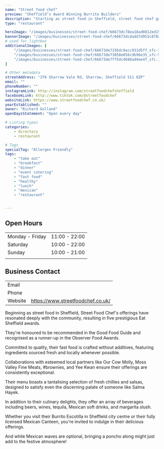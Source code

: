 ```yaml
---
name: "Street food chef"
preview: "Sheffield’s Award Winning Burrito Builders"
description: "Starting as street food in Sheffield, street food chef garnered local acclaim with five Eat Sheffield awards, a Good Food Guide recommendation, and an Observer Food Awards runner-up. Their focus is on delicious, additive-free fast food made with fresh, locally sourced ingredients. Visit their Burrito Escotilla for vibrant flavors and a variety of drinks!"
type: "restaurant"

heroImage: "/images/businesses/street-food-chef/66673dc78ea18ad0812ed15b_sfc-4.png"
bannerImage: "/images/businesses/street-food-chef/66673dcdadd7d953c878265e_sfc-2.jpeg"
# used for lightbox
additionalImages: [
    "/images/businesses/street-food-chef/66673de7156dc9acc931d5ff_sfc-3.jpeg",
    "/images/businesses/street-food-chef/66673de73858e856c9b96e35_sfc-5.png",
    "/images/businesses/street-food-chef/66673de7ff5dc4688ad4ee4f_sfc.jpeg"
]

# Other metadata
streetAddress: "376 Sharrow Vale Rd, Sharrow, Sheffield S11 8ZP"
email: ""
phoneNumber: ""
instagramLink: http://instagram.com/streetfoodchefsheffield
facebookLink: http://www.tiktok.com/@streetfoodchef
websiteLink: https://www.streetfoodchef.co.uk/
yearEstablished: ""
owner: "Richard Golland"
openDaysStatement: "Open every day"

# Listing types
categories:
    - directory
    - restaurant

# Tags
specialTag: "Allergen Friendly"
tags:
    - "take out"
    - "breakfast"
    - "dinner"
    - "event catering"
    - "fast food"
    - "healthy"
    - "lunch"
    - "mexican"
    - "restaurant"


---
```


## Open Hours

|                 |               |
| --------------- | ------------- |
| Monday - Friday | 11:00 - 22:00 |
| Saturday        | 10:00 - 22:00 |
| Sunday          | 10:00 - 21:00 |
|                 |               |

## Business Contact

|         |                                   |
| ------- | --------------------------------- |
| Email   |                                   |
| Phone   |                                   |
| Website | https://www.streetfoodchef.co.uk/ |

Beginning as street food in Sheffield, Street Food Chef's offerings have resonated deeply with the community, resulting in five prestigious Eat Sheffield awards.

They're honoured to be recommended in the Good Food Guide and recognised as a runner-up in the Observer Food Awards.

Committed to quality, their fast food is crafted without additives, featuring ingredients sourced fresh and locally whenever possible.

Collaborations with esteemed local partners like Our Cow Molly, Moss Valley Fine Meats, #brownies, and Yee Kwan ensure their offerings are consistently exceptional.

Their menu boasts a tantalising selection of fresh chillies and salsas, designed to satisfy even the discerning palate of someone like Salma Hayek.

In addition to their culinary delights, they offer an array of beverages including beers, wines, tequila, Mexican soft drinks, and margarita slush.

Whether you visit their Burrito Escotilla in Sheffield city centre or their fully licensed Mexican Canteen, you're invited to indulge in their delicious offerings.

And while Mexican waves are optional, bringing a poncho along might just add to the festive atmosphere!‍
